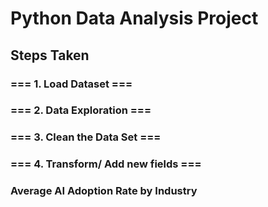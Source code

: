 # Python Data Analysis Project

## Steps Taken 
### === 1. Load Dataset ===
### === 2. Data Exploration ===
### === 3. Clean the Data Set ===
### === 4. Transform/ Add new fields ===


### Average AI Adoption Rate by Industry

